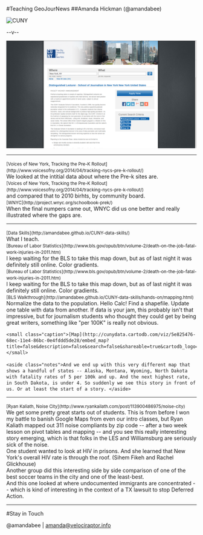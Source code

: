 

#Teaching GeoJourNews
##Amanda Hickman (@amandabee)

![CUNY](/talks/utilities/cunyj-logo.png "CUNY Graduate School of Journalism")


--v--

![CUNY](imgs/distinguished_lecturer.png "CUNY Graduate School of Journalism")

-----

<section data-background="imgs/vony_prek.png">
    <small class="caption">[Voices of New York, Tracking the Pre-K Rollout](http://www.voicesofny.org/2014/04/tracking-nycs-pre-k-rollout/)</small>
    <aside class="notes">We looked at the intitial data about where the Pre-k sites are.</aside>
</section>

<section data-background="imgs/vony_toddlers.png">
    <small class="caption">[Voices of New York, Tracking the Pre-K Rollout](http://www.voicesofny.org/2014/04/tracking-nycs-pre-k-rollout/)</small>
    <aside class="notes">and compared that to 2010 birhts, by community board.</aside>
</section>

<section data-background="imgs/wnyc_prek.png">
    <small class="caption">[WNYC](http://project.wnyc.org/schoolbook-prek/)</small>
    <aside class="notes">When the final numpers came out, WNYC did us one better and really illustrated where the gaps are. </aside>
</section>

-----

<section data-background="imgs/syllabus.png">
    <small class="caption">[Data Skills](http://amandabee.github.io/CUNY-data-skills/)</small>
    <aside class="notes">What I teach.</aside>
</section>

<section data-background="imgs/bls_screengrab.png">
    <small class="caption">[Bureau of Labor Statistics](http://www.bls.gov/opub/btn/volume-2/death-on-the-job-fatal-work-injuries-in-2011.htm)</small>
    <aside class="notes">I keep waiting for the BLS to take this map down, but as of last night it was definitely still online. Color gradients.  </aside>
</section>

<section data-background="imgs/BLS2014-03-06.png">
    <small class="caption">[Bureau of Labor Statistics](http://www.bls.gov/opub/btn/volume-2/death-on-the-job-fatal-work-injuries-in-2011.htm)</small>
    <aside class="notes">I keep waiting for the BLS to take this map down, but as of last night it was definitely still online. Color gradients.  </aside>
</section>

<section data-background="imgs/bls_walkthrough.png">
    <small class="caption">[BLS Walkthrough](http://amandabee.github.io/CUNY-data-skills/hands-on/mapping.html)</small>
    <aside class="notes">Normalize the data to the population. Hello Calc! Find a shapefile. Update one table with data from another. If data is your jam, this probably isn't that impressive, but for journalism students who thought they could get by being great writers, something like "per 100K" is really not obvious.</aside>
</section>

<section data-background="imgs/bls_normal.png">

    <small class="caption">[Map](http://cunydata.cartodb.com/viz/5e825476-68ec-11e4-86bc-0e4fddd5de28/embed_map?title=false&description=false&search=false&shareable=true&cartodb_logo=false&layer_selector=false&legends=true&scrollwheel=false&fullscreen=true&sublayer_options=1&sql=&sw_lat=40.612762264437265&sw_lon=-74.28577423095703&ne_lat=40.855223383357234&ne_lon=-73.59088897705078)</small>

    <aside class="notes">And we end up with this very different map that shows a handful of states -- Alaska, Montana, Wyoming, North Dakota with fatality rates of 5 per 100k and up. And the next highest rate, in South Dakota, is under 4. So suddenly we see this story in front of us. Or at least the start of a story. </aside>
</section>

-----

<section data-background="imgs/kaliath_noise.png">
    <small class="caption">[Ryan Kaliath, Noise City](http://www.ryankailath.com/post/113900486975/noise-city)</small>
    <aside class="notes">We get some pretty great starts out of students. This is from before I won my battle to banish Google Maps from even our intro classes, but Ryan Kaliath mapped out 311 noise compliants by zip code -- after a two week lesson on pivot tables and mapping -- and you see this really interesting story emerging, which is that folks in the LES and Williamsburg are seriously sick of the noise.</aside>
</section>


<section data-background="imgs/dataskills_hiv.png">
    <aside class="notes">One student wanted to look at HIV in prisons. And she learned that New York's overall HIV rate is through the roof. (Sihem Fikeh and Rachel Glickhouse)</aside>
</section>


<section data-background="imgs/dataskills_soccer.png">
    <aside class="notes">Another group did this interesting side by side comparison of one of the best soccer teams in the city and one of the least-best.</aside>
</section>


<section data-background="imgs/dataskills_undocumented_gross.png">
    <aside class="notes">And this one looked at where undocumented immigrants are concentrated -- which is kind of interesting in the context of a TX lawsuit to stop Deferred Action. </aside>
</section>

<section data-background="imgs/dataskills_undocumented.png">
    <aside class="notes"> </aside>
</section>

-----

#Stay in Touch

@amandabee | amanda@velociraptor.info
